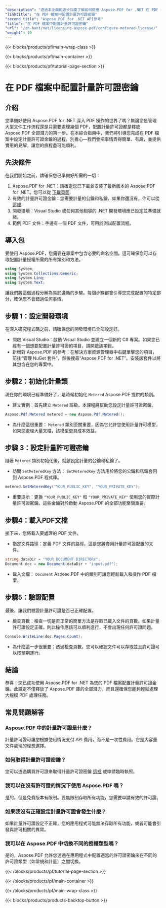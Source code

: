 ```yaml
---
"description": "透過本全面的逐步指南了解如何使用 Aspose.PDF for .NET 在 PDF 檔案中配置計量授權金鑰。"
"linktitle": "在 PDF 檔案中配置計量許可證密鑰"
"second_title": "Aspose.PDF for .NET API參考"
"title": "在 PDF 檔案中配置計量許可證密鑰"
"url": "/zh-hant/net/licensing-aspose-pdf/configure-metered-license/"
"weight": 10
---
```


{{< blocks/products/pf/main-wrap-class >}}

{{< blocks/products/pf/main-container >}}

{{< blocks/products/pf/tutorial-page-section >}}

# 在 PDF 檔案中配置計量許可證密鑰

## 介紹

您準備好使用 Aspose.PDF for .NET 深入 PDF 操作的世界了嗎？無論您是管理大型文件工作流程還是只需要處理幾個 PDF，配置計量許可證都是釋放 Aspose.PDF 全部潛力的第一步。在本綜合指南中，我們將引導您完成在 PDF 檔案中設定計量許可證金鑰的過程。別擔心—我們會把事情弄得簡單、有趣，並提供實用的見解，讓您的旅程盡可能順利。

## 先決條件

在我們開始之前，請確保您已準備好所需的一切：

1. Aspose.PDF for .NET：請確定您已下載並安裝了最新版本的 Aspose.PDF for .NET。您可以從 [下載頁面](https://releases。aspose.com/pdf/net/).
2. 有效的計量許可證金鑰：您需要計量的公鑰和私鑰。如果你還沒有，你可以從 [這裡](https://purchase。aspose.com/temporary-license/).
3. 開發環境：Visual Studio 或任何其他相容的 .NET 開發環境應已設定並準備就緒。
4. 範例 PDF 文件：手邊有一個 PDF 文件，可用於測試配置流程。

## 導入包

要使用 Aspose.PDF，您需要在專案中包含必要的命名空間。這可確保您可以存取配置計量授權所需的所有類別和方法。

```csharp
using System;
using System.Collections.Generic;
using System.Linq;
using System.Text;
```

讓我們將這個過程分解為易於遵循的步驟。每個步驟都會引導您完成配置的特定部分，確保您不會錯過任何事情。

## 步驟 1：設定開發環境

在深入研究程式碼之前，請確保您的開發環境已全部設定好。

- 開啟 Visual Studio：啟動 Visual Studio 並建立一個新的 C# 專案。如果您已經有一個想要配置計量許可證的項目，請開啟該項目。
- 新增對 Aspose.PDF 的參考：在解決方案資源管理器中右鍵單擊您的項目，前往“管理 NuGet 套件”，然後搜尋“Aspose.PDF for .NET”。安裝該套件以將其包含在您的專案中。

## 步驟2：初始化計量類

現在你的環境已經準備好了，是時候初始化 `Metered` Aspose.PDF 提供的類別。

- 建立實例：首先建立 `Metered` 班級。本課程將幫助您設定計量許可證密鑰。

```csharp
Aspose.Pdf.Metered metered = new Aspose.Pdf.Metered();
```

- 為什麼這很重要： `Metered` 類別至關重要，因為它允許您使用計量許可模型，如果您處理大量文檔，該模型更具成本效益。

## 步驟 3：設定計量許可證密鑰

隨著 `Metered` 類別初始化後，就該設定計量的公鑰和私鑰了。

- 訪問 `SetMeteredKey` 方法： `SetMeteredKey` 方法用於將您的公鑰和私鑰套用到 Aspose.PDF 程式庫。

```csharp
metered.SetMeteredKey("YOUR_PUBLIC_KEY", "YOUR_PRIVATE_KEY");
```

- 重要提示：更換 `"YOUR_PUBLIC_KEY"` 和 `"YOUR_PRIVATE_KEY"` 使用您的實際計量許可證密鑰。這些金鑰對於啟動 Aspose.PDF 的全部功能至關重要。

## 步驟4：載入PDF文檔

接下來，您將載入要處理的 PDF 文件。

- 指定文件路徑：定義 PDF 文件的路徑。這是您將套用計量許可證配置的文件。

```csharp
string dataDir = "YOUR DOCUMENT DIRECTORY";
Document doc = new Document(dataDir + "input.pdf");
```

- 載入文檔： `Document` Aspose.PDF 中的類別可讓您輕鬆載入和操作 PDF 檔案。

## 步驟5：驗證配置

最後，讓我們驗證計量許可證是否已正確配置。

- 檢查頁數：檢查一切是否正常的簡單方法是存取已載入文件的頁數。如果計量許可證設定正確，則此操作應該可以順利進行，不會出現任何許可證問題。

```csharp
Console.WriteLine(doc.Pages.Count);
```

- 為什麼這一步很重要：透過檢查頁數，您可以確認文件可以存取並且許可證可以按預期運行。

## 結論

恭喜！您已成功使用 Aspose.PDF for .NET 為您的 PDF 檔案配置計量許可證金鑰。此設定不僅釋放了 Aspose.PDF 庫的全部潛力，而且還確保您能夠輕鬆處理大規模 PDF 處理任務。

## 常見問題解答

### Aspose.PDF 中的計量許可證是什麼？  
計量許可證可讓您根據使用情況支付 API 費用，而不是一次性費用。它是大容量文件處理的理想選擇。

### 如何取得計量許可證密鑰？  
您可以透過購買許可證來取得計量許可證密鑰 [這裡](https://purchase.aspose.com/buy) 或申請臨時執照。

### 我可以在沒有許可證的情況下使用 Aspose.PDF 嗎？  
是的，但是免費版本有限制。要無限制存取所有功能，您需要申請有效的許可證。

### 如果我沒有正確設定計量許可證會發生什麼？  
如果計量許可證設定不正確，您的應用程式可能無法存取所有功能，或者可能會引發與許可相關的異常。

### 我可以在 Aspose.PDF 中切換不同的授權類型嗎？  
是的，Aspose.PDF 允許您透過在應用程式中配置適當的許可證密鑰來在不同的許可證類型（如常規和計量）之間切換。


{{< /blocks/products/pf/tutorial-page-section >}}

{{< /blocks/products/pf/main-container >}}

{{< /blocks/products/pf/main-wrap-class >}}

{{< blocks/products/products-backtop-button >}}